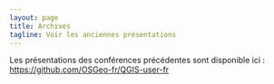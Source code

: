 ```yaml
---
layout: page
title: Archives
tagline: Voir les anciennes présentations
---
```


Les présentations des conférences précédentes sont disponible ici : https://github.com/OSGeo-fr/QGIS-user-fr
